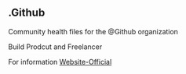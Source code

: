 ## .Github

Community health files for the @Github organization

Build Prodcut and Freelancer

For information [Website-Official](https://degovan.com)